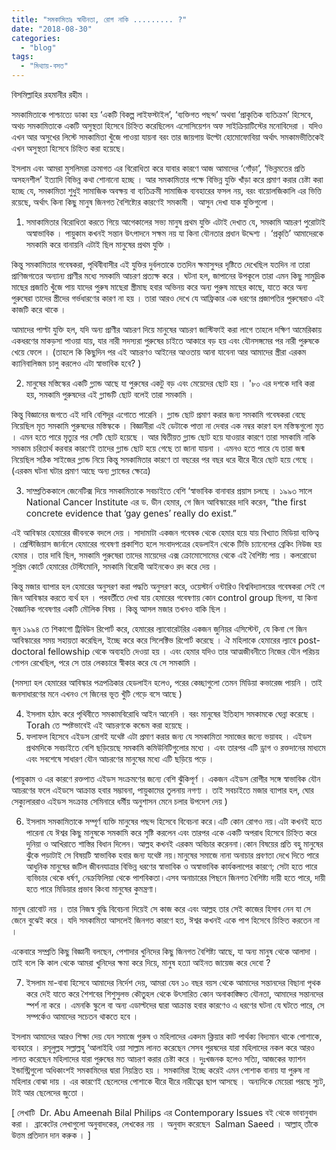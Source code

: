 ```yaml
---
title: "সমকামিতাঃ স্বাধীনতা, রোগ নাকি ......... ?"
date: "2018-08-30"
categories: 
  - "blog"
tags: 
  - "মিথ্যায়-বসত"
---
```


বিসমিল্লাহির রহমানীর রহীম ।

সমকামিতাকে পাশ্চাত্যে ডাকা হয় ‘একটি বিকল্প লাইফস্টাইল’, ‘ব্যক্তিগত পছন্দ’ অথবা ‘প্রাকৃতিক ব্যতিক্রম’ হিসেবে, অথচ সমকামিতাকে একটি অসুস্থতা হিসেবে চিহ্নিত করেছিলেন এসোসিয়েশন অফ সাইক্রিয়াটিস্টের মনোবিদেরা । যদিও এখন আর অসুখের লিস্টে সমকামিতা খুঁজে পাওয়া যায়না বরং তার জায়গায় উল্টো হোমোফোবিয়া অর্থাৎ সমকামভীতিকেই এখন অসুস্থতা হিসেবে চিহ্নিত করা হয়েছে।

ইসলাম এবং আমরা মুসলিমরা ক্রমাগত এর বিরোধিতা করে যাবার কারণে আজ আমাদের ‘গোঁড়া’, ‘ভিন্নমতের প্রতি অসহনশীল’ ইত্যাদি বিভিন্ন কথা শোনানো হচ্ছে । আর সমকামিতার পক্ষে বিভিন্ন যুক্তি খাঁড়া করে প্রমাণ করার চেষ্টা করা হচ্ছে যে, সমকামিতা শুধুই সামাজিক অবক্ষয় বা ব্যতিক্রমী সামাজিক ব্যবহারের ফসল নয়, বরং বায়োলজিকালি এর ভিত্তি রয়েছে, অর্থাৎ কিনা কিছু মানুষ জিনগত বৈশিষ্ট্যের কারণেই সমকামী । আসুন দেখা যাক যুক্তিগুলো ।

1. সমাকামিতার বিরোধিতা করতে গিয়ে আগেকালের সভ্য মানুষ প্রথম যুক্তি এটাই দেখাত যে, সমকামি আচরণ পুরোটাই অস্বাভাবিক । পায়ুকাম কখনই সন্তান উৎপাদনে সক্ষম নয় যা কিনা যৌনতার প্রধান উদ্দেশ্য । ‘প্রকৃতি’ আমাদেরকে সমকামি করে বানায়নি এটাই ছিল মানুষের প্রথম যুক্তি ।

কিন্তু সমকামিতার গবেষকরা, পৃথিবীবাসীর এই যুক্তির দুর্বলতাকে ততদিন ক্ষমাসুন্দর দৃষ্টিতে দেখেছিল যতদিন না তারা প্রাণিজগতের অন্যান্য প্রাণীর মধ্যে সমকামি আচরণ প্রত্যক্ষ করে । ঘটনা হল, জাপানের উপকূলে তারা এমন কিছু সামুদ্রিক মাছের প্রজাতি খুঁজে পায় যাদের পুরুষ মাছেরা স্ত্রীমাছ হবার অভিনয় করে অন্য পুরুষ মাছের কাছে, যাতে করে অন্য পুরুষেরা তাদের স্ত্রীদের গর্ভধারণের কারণ না হয় । তারা আরও দেখে যে আফ্রিকার এক ধরণের প্রজাপতির পুরুষেরাও এই কাজটি করে থাকে ।

আমাদের পাল্টা যুক্তি হল, যদি অন্য প্রাণীর আচরণ দিয়ে মানুষের আচরণ জাস্টিফাই করা লাগে তাহলে দক্ষিণ আমেরিকায় একধরণের মাকড়সা পাওয়া যায়, যার নারী সদস্যরা পুরুষের চাইতে আকারে বড় হয় এবং যৌনসঙ্গমের পর নারী পুরুষকে খেয়ে ফেলে । (তাহলে কি কিছুদিন পর এই আচরণও আইনের আওতায় আনা যাবেনা আর আমাদের স্ত্রীরা এরকম ক্যানিবালিজম চালু করলেও এটা স্বাভাবিক হবে? )

2. মানুষের মস্তিস্কের একটি গ্ল্যান্ড আছে যা পুরুষের একটু বড় এবং মেয়েদের ছোট হয় । '৮০ এর দশকে দাবি করা হয়, সমকামি পুরুষদের এই গ্ল্যান্ডটি ছোট বলেই তারা সমকামি ।

কিন্তু বিজ্ঞানের জগতে এই দাবি বেশিদূর এগোতে পারেনি । গ্ল্যান্ড ছোট প্রমাণ করার জন্য সমকামি গবেষকরা বেছে নিয়েছিল মৃত সমকামি পুরুষদের মস্তিস্ককে । বিজ্ঞানীরা এই ডেটাকে পাত্তা না দেবার এক নম্বর কারণ হল মস্তিস্কগুলো মৃত । এমন হতে পারে মৃত্যুর পর সেটি ছোট হয়েছে । আর দ্বিতীয়ত গ্ল্যান্ড ছোট হয়ে যাওয়ার কারণে তারা সমকামি নাকি সমকাম চরিতার্থ করবার কারণেই তাদের গ্ল্যান্ড ছোট হয়ে গেছে তা জানা যায়না । এমনও হতে পারে যে তারা জন্ম নিয়েছিল সঠিক সাইজের গ্ল্যান্ড নিয়ে কিন্তু সমকামিতার কারণে তা বছরের পর বছর ধরে ধীরে ধীরে ছোট হয়ে গেছে । (এরকম ঘটনা ঘটার প্রমাণ আছে অন্য গ্ল্যান্ডের ক্ষেত্রে)

3. সাম্প্রতিককালে জেনেটিক্স দিয়ে সমকামিতাকে সবচাইতে বেশি ‘স্বাভাবিক বানাবার প্রয়াস চলছে । ১৯৯৩ সালে National Cancer Institute এর ড. ডীন হেমার, গে জিন আবিস্কারের দাবি করেন, “the first concrete evidence that ‘gay genes’ really do exist.”

এই আবিস্কার হেমারের জীবনকে বদলে দেয় । সাদামাটা একজন গবেষক থেকে হেমার হয়ে যায় বিখ্যাত মিডিয়া ব্যক্তিত্ব । প্রেস্টিজিয়াস জার্নালে হেমারের গবেষণা প্রকাশিত হলে সংবাদপত্রের হেডলাইন থেকে টিভি চ্যানেলের ব্রেকিং নিউজ হয় হেমার । তার দাবি ছিল, সমকামি পুরুষেরা তাদের মায়েদের এক্স ক্রোমোসোমের থেকে এই বৈশিষ্ট্য পায় । কলরোডো সুপ্রিম কোর্টে হেমারের টেস্টিমোনি, সমকামি বিরোধী আইনকেও রদ করে দেয় ।

কিন্তু মজার ব্যাপার হল হেমারের অনুসরণ করা পদ্ধতি অনুসরণ করে, ওয়েস্টার্ন ওন্টারিও বিশ্ববিদ্যালয়ের গবেষকরা সেই গে জিন আবিস্কার করতে ব্যর্থ হন । পরবর্তীতে দেখা যায় হেমারের গবেষণায় কোন control group ছিলনা, যা কিনা বৈজ্ঞানিক গবেষণার একটি মৌলিক বিষয় । কিন্তু আসল মজার তখনও বাকি ছিল ।

জুন ১৯৯৪ তে শিকাগো ট্রিবিউন রিপোর্ট করে, হেমারের ল্যাবোরেটরির একজন জুনিয়র এসিস্টেন্ট, যে কিনা গে জিন আবিস্কারের সময় সহায়তা করেছিল, ইচ্ছে করে করে সিলেক্টিভ রিপোর্ট করেছে । ঐ মহিলাকে হেমারের ল্যাবে post-doctoral fellowship থেকে অব্যহতি দেওয়া হয় । এবং হেমার যদিও তার আত্মজীবনীতে নিজের যৌন পরিচয় গোপন রেখেছিল, পরে সে তার লেকচারে স্বীকার করে যে সে সমকামি ।

(সমস্যা হল হেমারের আবিস্কার পত্রপত্রিকার হেডলাইন হলেও, পরের কেচ্ছাগুলো তেমন মিডিয়া কভারেজ পায়নি । তাই জনসাধারণের মনে এখনও গে জিনের ভূত খুঁটি গেড়ে বসে আছে )

4. ইসলাম হঠাৎ করে পৃথিবীতে সমকামবিরোধি আইন আনেনি । বরং মানুষের ইতিহাস সমকামকে ঘেন্না করেছে । Torah তে স্পষ্টভাবেই এই আচরণকে কন্ডেম করা হয়েছে ।
5. ফলাফল হিসেবে এইডস রোগই যথেষ্ট এটা প্রমাণ করার জন্য যে সমকামিতা সমাজের জন্যে ভয়াবহ । এইডস প্রথমদিকে সবচাইতে বেশি ছড়িয়েছে সমকামি কমিউনিটিগুলোর মধ্যে । এবং তারপর এটি ড্রাগ ও রক্তদানের মাধ্যমে এবং সবশেষে সাধারণ যৌন আচরণের মানুষের মধ্যে এটি ছড়িয়ে পড়ে ।

(পায়ুকাম ও এর কারণে রক্তপাত এইডস সংক্রমণের জন্যে বেশি ঝুঁকিপূর্ণ । একজন এইডস রোগীর সঙ্গে স্বাভাবিক যৌন আচরণের ফলে এইডসে আক্রান্ত হবার সম্ভাবনা, পায়ুকামের তুলনায় নগণ্য । তাই সবচাইতে মজার ব্যাপার হল, ঘোর সেক্যুলাররাও এইডস সংক্রান্ত সেমিনারে ধর্মীয় অনুশাসন মেনে চলার উপদেশ দেয় )

6. ইসলাম সমকামিতাকে সম্পূর্ণ ব্যক্তি মানুষের পছন্দ হিসেবে বিবেচনা করে।এটি কোন রোগও নয়।এটা কখনই হতে পারেনা যে ঈশ্বর কিছু মানুষকে সমকামি করে সৃষ্টি করলেন এবং তারপর একে একটি অপরাধ হিসেবে চিহ্নিত করে দুনিয়া ও আখিরাতে শাস্তির বিধান দিলেন। আল্লহ কখনই এরকম অবিচার করেননা।কোন বিষয়ের প্রতি বহু মানুষের ঝুঁকে পড়াটাই সে বিষয়টি স্বাভাবিক হবার জন্য যথেষ্ট নয়।মানুষের সমাজে নানা অনাচার প্রবণতা দেখে দিতে পারে আধুনিক মানুষের জটিল জীবনযাত্রার বিভিন্ন ধরণের স্বাভাবিক ও অস্বাভাবিক কার্যকলাপের কারণে; সেটা হতে পারে ব্যভিচার থেকে ধর্ষণ, নেক্রফিলিয়া থেকে পাশবিকতা।এসব অনাচারের পিছনে জিনগত বৈশিষ্ট্য দায়ী হতে পারে, দায়ী হতে পারে মিডিয়ার প্রভাব কিংবা মানুষের কুমন্ত্রণা।

মানুষ রোবোট নয় । তার নিজস্ব বুদ্ধি বিবেচনা দিয়েই সে কাজ করে এবং আল্লহ তার সেই কাজের হিসাব নেন যা সে জেনে বুঝেই করে । যদি সমকামিতা আসলেই জিনগত কারণে হত, ঈশ্বর কখনই একে পাপ হিসেবে চিহ্নিত করতেন না ।

একেবারে সম্প্রতি কিছু বিজ্ঞানী বলছেন, পেশাদার খুনিদের কিছু জিনগত বৈশিষ্ট্য আছে, যা অন্য মানুষ থেকে আলাদা । তাই বলে কি কাল থেকে আমরা খুনিদের ক্ষমা করে দিয়ে, মানুষ হত্যা আইনত জায়েজ করে দেবো ?

7. ইসলাম মা-বাবা হিসেবে আমাদের নির্দেশ দেয়, আমরা যেন ১০ বছর বয়স থেকে আমাদের সন্তানদের বিছানা পৃথক করে দেই যাতে করে শৈশবের শিশুসুলভ কৌতুহল থেকে উৎসারিত কোন অনাকাঙ্ক্ষিত যৌনতা, আমাদের সন্তানদের স্পর্শ না করে । এমনকি স্কুলে বা অন্য এডাল্টদের দ্বারা আক্রান্ত হবার কারণেও এ ধরণের ঘটনা যে ঘটতে পারে, সে সম্পর্কেও আমাদের সচেতন থাকতে হবে ।

ইসলাম আমাদের আরও শিক্ষা দেয় যেন সমাজে পুরুষ ও মহিলাদের একদম ক্লিয়ার কাট পার্থক্য বিদ্যমান থাকে পোশাকে, ব্যবহারে । রসূলুল্লহ সল্লাল্লহু ‘আলাইহি ওয়া সাল্লাম লানত করেছেন সেসব পুরষদের যারা মহিলাদের নকল করে আরও লানত করেছেন মহিলাদের যারা পুরুষের মত আচরণ করার চেষ্টা করে । দুঃখজনক হলেও সত্যি, আজকের ফ্যাশন ইন্ডাস্ট্রিগুলো অধিকাংশই সমকামিদের দ্বারা নিয়ন্ত্রিত হয় । সমকামিরা ইচ্ছে করেই এমন পোশাক বানায় যা পুরুষ না মহিলার বোঝা দায় । এর কারণেই ছেলেদের পোশাকে ধীরে ধীরে নারীত্বের ছাপ আসছে । অন্যদিকে মেয়েরা পরছে স্যুট, টাই আর ছেলেদের জুতো ।

\[ লেখাটি  Dr. Abu Ameenah Bilal Philips এর Contemporary Issues বই থেকে ভাবানুবাদ করা ।  ব্রাকেটের লেখাগুলো অনুবাদকের, লেখকের নয়  । অনুবাদ করেছেন  Salman Saeed । আল্লাহ্‌ তাঁকে উত্তম প্রতিদান দান করুক । \]
